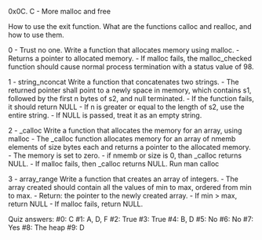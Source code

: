 0x0C. C - More malloc and free

How to use the exit function.
What are the functions calloc and realloc, and how to use them.

0 - Trust no one.
	Write a function that allocates memory using malloc.
	- Returns a pointer to allocated memory.
	- If malloc fails, the malloc_checked function should cause normal
	  process termination with a status value of 98.

1 - string_nconcat
	Write a function that concatenates two strings.
	- The returned pointer shall point to a newly space in memory, which
	  contains s1, followed by the first n bytes of s2, and null terminated.
	- If the function fails, it should return NULL
	- If n is greater or equal to the length of s2, use the entire string.
	- If NULL is passed, treat it as an empty string.

2 - _calloc
	Write a function that allocates the memory for an array, using malloc
	- The _calloc function allocates memory for an array of nmemb elements
	  of size bytes each and returns a pointer to the allocated memory.
	- The memory is set to zero.
	- if nmemb or size is 0, than _calloc returns NULL.
	- If malloc fails, then _calloc returns NULL.
	Run man calloc

3 - array_range
	Write a function that creates an array of integers.
	- The array created should contain all the values of min to max, 
	  ordered from min to max.
	- Return: the pointer to the newly created array.
	- If min > max, return NULL
	- If malloc fails, return NULL.

Quiz answers:
#0: C
#1: A, D, F
#2: True
#3: True
#4: B, D
#5: No
#6: No
#7: Yes
#8: The heap
#9: D
